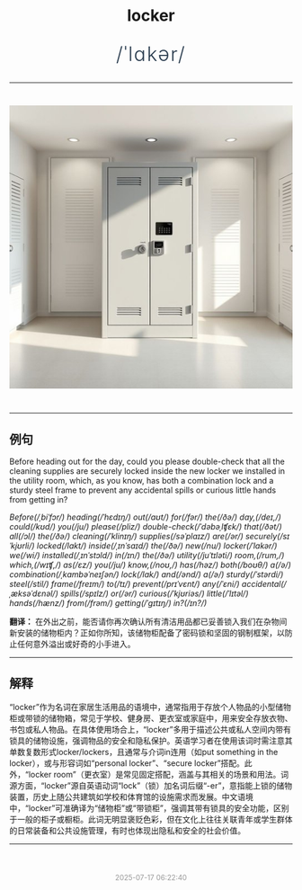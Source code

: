 <div align="center">

# locker

<div style="margin: 30px 0;">
<h1 style="font-size: 2.5em; font-weight: 300; letter-spacing: 2px; margin: 0; color: #2c3e50;">
/ˈlɑkər/
</h1>
</div>

</div>

---

<div align="center" style="margin: 40px 0;">

![locker](images/locker.png)

</div>

---

## 例句

Before heading out for the day, could you please double-check that all the cleaning supplies are securely locked inside the new locker we installed in the utility room, which, as you know, has both a combination lock and a sturdy steel frame to prevent any accidental spills or curious little hands from getting in?

*Before(/ˌbiˈfɔr/) heading(/ˈhɛdɪŋ/) out(/aʊt/) for(/fər/) the(/ðə/) day,(/deɪ,/) could(/kʊd/) you(/ju/) please(/pliz/) double-check(/ˈdəbəˌlʧɛk/) that(/ðət/) all(/ɔl/) the(/ðə/) cleaning(/ˈklinɪŋ/) supplies(/səˈplaɪz/) are(/ər/) securely(/sɪˈkjʊrli/) locked(/lɑkt/) inside(/ˌɪnˈsaɪd/) the(/ðə/) new(/nu/) locker(/ˈlɑkər/) we(/wi/) installed(/ˌɪnˈstɔld/) in(/ɪn/) the(/ðə/) utility(/juˈtɪləti/) room,(/rum,/) which,(/wɪʧ,/) as(/ɛz/) you(/ju/) know,(/noʊ,/) has(/həz/) both(/boʊθ/) a(/ə/) combination(/ˌkɑmbəˈneɪʃən/) lock(/lɑk/) and(/ənd/) a(/ə/) sturdy(/ˈstərdi/) steel(/stil/) frame(/freɪm/) to(/tɪ/) prevent(/prɪˈvɛnt/) any(/ˈɛni/) accidental(/ˌæksəˈdɛnəl/) spills(/spɪlz/) or(/ər/) curious(/ˈkjʊriəs/) little(/ˈlɪtəl/) hands(/hænz/) from(/frəm/) getting(/ˈgɪtɪŋ/) in?(/ɪn?/)*

**翻译：** 在外出之前，能否请你再次确认所有清洁用品都已妥善锁入我们在杂物间新安装的储物柜内？正如你所知，该储物柜配备了密码锁和坚固的钢制框架，以防止任何意外溢出或好奇的小手进入。

---

## 解释

“locker”作为名词在家居生活用品的语境中，通常指用于存放个人物品的小型储物柜或带锁的储物箱，常见于学校、健身房、更衣室或家庭中，用来安全存放衣物、书包或私人物品。在具体使用场合上，“locker”多用于描述公共或私人空间内带有锁具的储物设施，强调物品的安全和隐私保护。英语学习者在使用该词时需注意其单数复数形式locker/lockers，且通常与介词in连用（如put something in the locker），或与形容词如“personal locker”、“secure locker”搭配。此外，“locker room”（更衣室）是常见固定搭配，涵盖与其相关的场景和用法。词源方面，“locker”源自英语动词“lock”（锁）加名词后缀“-er”，意指能上锁的储物装置，历史上随公共建筑如学校和体育馆的设施需求而发展。中文语境中，“locker”可准确译为“储物柜”或“带锁柜”，强调其带有锁具的安全功能，区别于一般的柜子或橱柜。此词无明显褒贬色彩，但在文化上往往关联青年或学生群体的日常装备和公共设施管理，有时也体现出隐私和安全的社会价值。


---

<div align="center" style="margin-top: 50px;">
<small style="color: #999; font-size: 0.9em;">2025-07-17 06:22:40</small>
</div>
